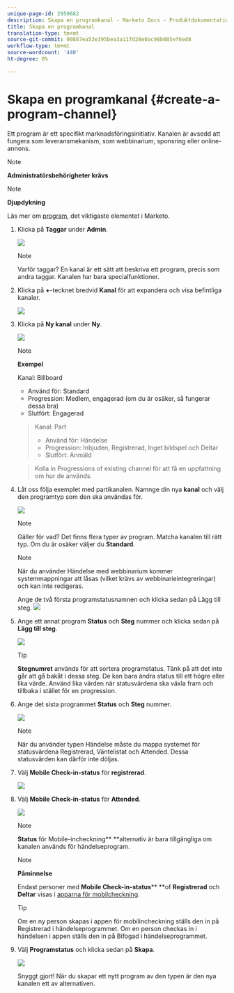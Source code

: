 ```yaml
---
unique-page-id: 2950682
description: Skapa en programkanal - Marketo Docs - Produktdokumentation
title: Skapa en programkanal
translation-type: tm+mt
source-git-commit: 00887ea53e395bea3a11fd28e0ac98b085ef6ed8
workflow-type: tm+mt
source-wordcount: '440'
ht-degree: 0%

---
```



# Skapa en programkanal {#create-a-program-channel}

Ett program är ett specifikt marknadsföringsinitiativ. Kanalen är avsedd att fungera som leveransmekanism, som webbinarium, sponsring eller online-annons.

>[!NOTE]
>
>**Administratörsbehörigheter krävs**

>[!NOTE]
>
>**Djupdykning**
>
>Läs mer om [program](http://docs.marketo.com/display/docs/programs), det viktigaste elementet i Marketo.

1. Klicka på **Taggar** under **Admin**.

   ![](assets/image2014-9-24-12-3a57-3a27.png)

   >[!NOTE]
   >
   >Varför taggar? En kanal är ett sätt att beskriva ett program, precis som andra taggar. Kanalen har bara specialfunktioner.

1. Klicka på **+**-tecknet bredvid **Kanal** för att expandera och visa befintliga kanaler.

   ![](assets/image2014-9-24-12-3a58-3a33.png)

1. Klicka på **Ny kanal** under **Ny**.

   ![](assets/image2014-9-24-12-3a58-3a53.png)

   >[!NOTE]
   >
   >**Exempel**
   >
   >
   >Kanal: Billboard
   >
   >    
   >    
   >    * Använd för: Standard
   >    * Progression: Medlem, engagerad (om du är osäker, så fungerar dessa bra)
   >    * Slutfört: Engagerad

   >    
   >    
   >Kanal: Part
   >
   >    
   >    
   >    * Använd för: Händelse
   >    * Progression: Inbjuden, Registrerad, Inget bildspel och Deltar
   >    * Slutfört: Anmäld

   >    
   >    
   >Kolla in Progressions of existing channel för att få en uppfattning om hur de används.

1. Låt oss följa exemplet med partikanalen. Namnge din nya **kanal** och välj den programtyp som den ska användas för.

   ![](assets/image2014-9-24-13-3a0-3a17.png)

   >[!NOTE]
   >
   >Gäller för vad? Det finns flera typer av program. Matcha kanalen till rätt typ. Om du är osäker väljer du **Standard**.

   >[!NOTE]
   >
   >När du använder Händelse med webbinarium kommer systemmappningar att låsas (vilket krävs av webbinarieintegreringar) och kan inte redigeras.

   Ange de två första programstatusnamnen och klicka sedan på Lägg till steg.
   ![](assets/image2014-9-24-15-3a37-3a0.png)

1. Ange ett annat program **Status** och **Steg** nummer och klicka sedan på **Lägg till steg**.

   ![](assets/image2014-9-24-15-3a37-3a30.png)

   >[!TIP]
   >
   >**Stegnumret** används för att sortera programstatus. Tänk på att det inte går att gå bakåt i dessa steg. De kan bara ändra status till ett högre eller lika värde. Använd lika värden när statusvärdena ska växla fram och tillbaka i stället för en progression.

1. Ange det sista programmet **Status** och **Steg** nummer.

   ![](assets/image2014-9-24-15-3a39-3a15.png)

   >[!NOTE]
   >
   >När du använder typen Händelse måste du mappa systemet för statusvärdena Registrerad, Väntelistat och Attended. Dessa statusvärden kan därför inte döljas.

1. Välj **Mobile Check-in-status** för **registrerad**.

   ![](assets/image2014-9-24-15-3a39-3a43.png)

1. Välj **Mobile Check-in-status** för **Attended**.

   ![](assets/image2014-9-24-15-3a40-3a21.png)

   >[!NOTE]
   >
   >**Status** för Mobile-incheckning** **alternativ är bara tillgängliga om kanalen används för händelseprogram.

   >[!NOTE]
   >
   >**Påminnelse**
   >
   >
   >Endast personer med **Mobile Check-in-status**** **of **Registrerad** och **Deltar** visas i [apparna för mobilcheckning](http://docs.marketo.com/display/docs/events).

   >[!TIP]
   >
   >Om en ny person skapas i appen för mobilincheckning ställs den in på Registrerad i händelseprogrammet. Om en person checkas in i händelsen i appen ställs den in på Bifogad i händelseprogrammet.

1. Välj **Programstatus** och klicka sedan på **Skapa**.

   ![](assets/image2014-9-24-15-3a42-3a54.png)

   Snyggt gjort! När du skapar ett nytt program av den typen är den nya kanalen ett av alternativen.

